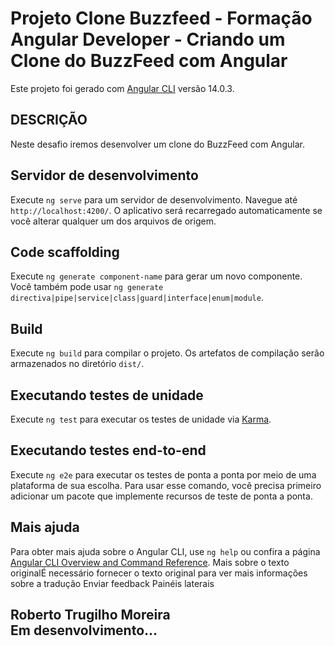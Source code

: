 # Projeto Clone Buzzfeed - Formação Angular Developer - Criando um Clone do BuzzFeed com Angular

Este projeto foi gerado com [Angular CLI](https://github.com/angular/angular-cli) versão 14.0.3.

## DESCRIÇÃO
Neste desafio iremos desenvolver um clone do BuzzFeed com Angular.

## Servidor de desenvolvimento

Execute `ng serve` para um servidor de desenvolvimento. Navegue até `http://localhost:4200/`. O aplicativo será recarregado automaticamente se você alterar qualquer um dos arquivos de origem.

## Code scaffolding

Execute `ng generate component-name` para gerar um novo componente. Você também pode usar `ng generate directiva|pipe|service|class|guard|interface|enum|module`.

## Build

Execute `ng build` para compilar o projeto. Os artefatos de compilação serão armazenados no diretório `dist/`.

## Executando testes de unidade

Execute `ng test` para executar os testes de unidade via [Karma](https://karma-runner.github.io).

## Executando testes end-to-end

Execute `ng e2e` para executar os testes de ponta a ponta por meio de uma plataforma de sua escolha. Para usar esse comando, você precisa primeiro adicionar um pacote que implemente recursos de teste de ponta a ponta.

## Mais ajuda

Para obter mais ajuda sobre o Angular CLI, use `ng help` ou confira a página [Angular CLI Overview and Command Reference](https://angular.io/cli).
Mais sobre o texto originalÉ necessário fornecer o texto original para ver mais informações sobre a tradução
Enviar feedback
Painéis laterais

## Roberto Trugilho Moreira<br>Em desenvolvimento...
